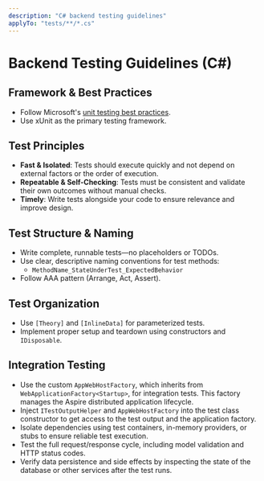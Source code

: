 ```yaml
---
description: "C# backend testing guidelines"
applyTo: "tests/**/*.cs"
---
```


# Backend Testing Guidelines (C#)

## Framework & Best Practices

- Follow Microsoft's [unit testing best practices](https://learn.microsoft.com/en-us/dotnet/core/testing/unit-testing-best-practices).
- Use xUnit as the primary testing framework.

## Test Principles

- **Fast & Isolated**: Tests should execute quickly and not depend on external factors or the order of execution.
- **Repeatable & Self-Checking**: Tests must be consistent and validate their own outcomes without manual checks.
- **Timely**: Write tests alongside your code to ensure relevance and improve design.

## Test Structure & Naming

- Write complete, runnable tests—no placeholders or TODOs.
- Use clear, descriptive naming conventions for test methods:
    - `MethodName_StateUnderTest_ExpectedBehavior`
- Follow AAA pattern (Arrange, Act, Assert).

## Test Organization

- Use `[Theory]` and `[InlineData]` for parameterized tests.
- Implement proper setup and teardown using constructors and `IDisposable`.

## Integration Testing

- Use the custom `AppWebHostFactory`, which inherits from `WebApplicationFactory<Startup>`, for integration tests. This factory manages the Aspire distributed application lifecycle.
- Inject `ITestOutputHelper` and `AppWebHostFactory` into the test class constructor to get access to the test output and the application factory.
- Isolate dependencies using test containers, in-memory providers, or stubs to ensure reliable test execution.
- Test the full request/response cycle, including model validation and HTTP status codes.
- Verify data persistence and side effects by inspecting the state of the database or other services after the test runs.
